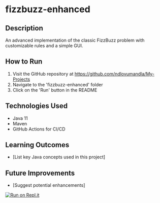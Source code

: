 ﻿# fizzbuzz-enhanced

## Description
An advanced implementation of the classic FizzBuzz problem with customizable rules and a simple GUI.

## How to Run
1. Visit the GitHub repository at https://github.com/ndlovumandla/My-Projects
2. Navigate to the 'fizzbuzz-enhanced' folder
3. Click on the 'Run' button in the README

## Technologies Used
- Java 11
- Maven
- GitHub Actions for CI/CD

## Learning Outcomes
- [List key Java concepts used in this project]

## Future Improvements
- [Suggest potential enhancements]

[![Run on Repl.it](https://repl.it/badge/github/ndlovumandla/My-Projects)](https://repl.it/github/ndlovumandla/My-Projects)
